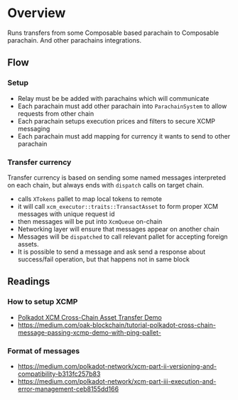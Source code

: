 # Overview

Runs transfers from some Composable based parachain to Composable parachain. And other parachains integrations.

## Flow

### Setup

- Relay must be be added with parachains which will communicate
- Each parachain must add other parachain into `ParachainSystem` to allow requests from other chain
- Each parachain setups execution prices and filters to secure XCMP messaging
- Each parachain must add mapping for currency it wants to send to other parachain

### Transfer currency

Transfer currency is based on sending some named messages interpreted on each chain, but always ends with `dispatch` calls on target chain.

- calls `XTokens` pallet to map local tokens to remote
- it will call `xcm_executor::traits::TransactAsset`  to form proper XCM messages with unique request id
- then messages will be put into `XcmQueue` on-chain
- Networking layer will ensure that messages appear on another chain
- Messages will be `dispatched` to call relevant pallet for accepting foreign assets.
- It is possible to send a message and ask send a response about success/fail operation, but that happens not in same block

## Readings


### How to setup XCMP

- [Polkadot XCM Cross-Chain Asset Transfer Demo](https://medium.com/oak-blockchain/polkadot-xcm-cross-chain-asset-transfer-demo-53aa9a2e97a7)
- https://medium.com/oak-blockchain/tutorial-polkadot-cross-chain-message-passing-xcmp-demo-with-ping-pallet-

### Format of messages

- https://medium.com/polkadot-network/xcm-part-ii-versioning-and-compatibility-b313fc257b83
- https://medium.com/polkadot-network/xcm-part-iii-execution-and-error-management-ceb8155dd166